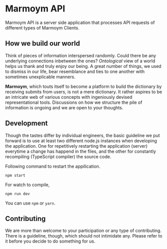 # Marmoym API
Marmoym API is a server side application that processes API requests of different types of Marmoym Clients. 

## How we build our world
Think of pieces of information interspersed randomly. Could there be any underlying connections inbetween the ones? _Ontological_ view of a world helps us thank and truly enjoy our being. A great number of things, we used to dismiss in our life, bear resemblance and ties to one another with sometimes unexplicable manners. 

**Marmoym**, which touts itself to become a platform to build the dictionary by receiving submits from users, is not a mere dictionary. It rather aspires to be an intricate web of various concepts with ingeniously devised representational tools. Discussions on how we structure the pile of information is ongoing and we are open to your thoughts.

## Development
Though the tastes differ by individual engineers, the basic guideline we put forward is to use at least two different node.js instances when developing the application. One for repetitively restarting the application (server) everytime a change has happend in the files, and the other for constantly recompiling (TypeScript compiler) the source code.

Following command to restart the appilication.
```
npm start
```

For watch to compile,
```
npm run dev
```

You can use `npm` or `yarn`.

## Contributing
We are more than welcome to your participation or any type of contributing. There is a guideline, though, which should not intimidate any. Please refer to it before you decide to do something for us.

